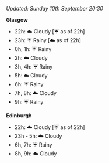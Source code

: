 *Updated: Sunday 10th September 20:30*

**Glasgow**

* 22h: :cloud: Cloudy [:umbrella: as of 22h]
* 23h: :umbrella: Rainy [:cloud: as of 22h]
* 0h, 1h: :umbrella: Rainy
* 2h: :cloud: Cloudy
* 3h, 4h: :umbrella: Rainy
* 5h: :cloud: Cloudy
* 6h: :umbrella: Rainy
* 7h, 8h: :cloud: Cloudy
* 9h: :umbrella: Rainy

**Edinburgh**

* 22h: :cloud: Cloudy [:umbrella: as of 22h]
* 23h - 5h: :cloud: Cloudy
* 6h, 7h: :umbrella: Rainy
* 8h, 9h: :cloud: Cloudy
